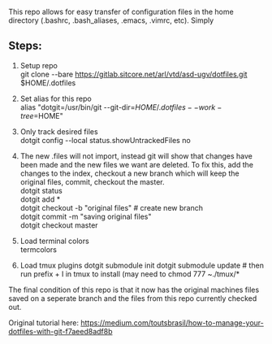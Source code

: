 This repo allows for easy transfer of configuration files in the home directory (.bashrc, .bash_aliases, .emacs, .vimrc, etc). Simply 

## Steps:

1. Setup repo  
	git clone --bare https://gitlab.sitcore.net/arl/vtd/asd-ugv/dotfiles.git $HOME/.dotfiles
  
2. Set alias for this repo  
	alias "dotgit=/usr/bin/git --git-dir=$HOME/.dotfiles --work-tree=$HOME"
  
3. Only track desired files  
   	dotgit config --local status.showUntrackedFiles no
  
4. The new .files will not import, instead git will show that changes have been made and the new files we want are deleted. To fix this, add the changes to the index, checkout a new branch which will keep the original files, commit, checkout the master.  
	dotgit status  
	dotgit add *  
	dotgit checkout -b "original files" # create new branch  
	dotgit commit -m "saving original files"  
	dotgit checkout master  
  
5. Load terminal colors  
       termcolors

6. Load tmux plugins
       dotgit submodule init
       dotgit submodule update
       # then run prefix + I in tmux to install (may need to chmod 777 ~./tmux/*

The final condition of this repo is that it now has the original machines files saved on a seperate branch and the files from this repo currently checked out.  


Original tutorial here: https://medium.com/toutsbrasil/how-to-manage-your-dotfiles-with-git-f7aeed8adf8b



